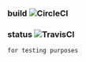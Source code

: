 ### build  ![CircleCI](https://circleci.com/gh/wryyyyyyyy/docker.svg?style=shield&circle-token=96870f3cbda563d780f520aa67eb71f915b61f48)
### status ![TravisCI](https://api.travis-ci.com/wryyyyyyyy/cci-nmap-static.svg)

```
for testing purposes
```
